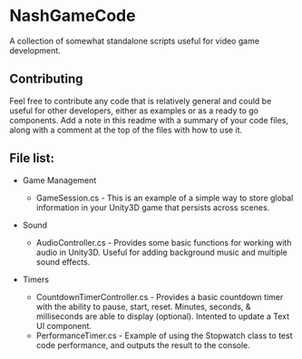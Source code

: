 # NashGameCode
A collection of somewhat standalone scripts useful for video game development.

## Contributing
Feel free to contribute any code that is relatively general and could be useful for other developers, either as examples or as a ready to go components. Add a note in this readme with a summary of your code files, along with a comment at the top of the files with how to use it.

## File list:
* Game Management
  * GameSession.cs - This is an example of a simple way to store global information in your Unity3D game that persists across scenes.

* Sound
  * AudioController.cs - Provides some basic functions for working with audio in Unity3D. Useful for adding background music and multiple sound effects.

* Timers
  * CountdownTimerController.cs - Provides a basic countdown timer with the ability to pause, start, reset. Minutes, seconds, & milliseconds are able to display (optional). Intented to update a Text UI component.
  * PerformanceTimer.cs - Example of using the Stopwatch class to test code performance, and outputs the result to the console.

